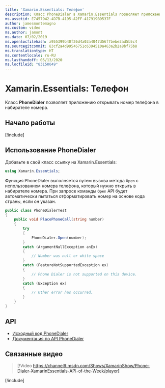 ```yaml
---
title: 'Xamarin.Essentials: Телефон'
description: Класс PhoneDialer в Xamarin.Essentials позволяет приложению открывать номер телефона в набирателе номера
ms.assetid: E7457942-4D7B-4195-A2FF-417919B9537F
author: jamesmontemagno
ms.custom: video
ms.author: jamont
ms.date: 07/02/2019
ms.openlocfilehash: a955399b40f26d4a03a4047d56f7bebe3ad5b5c4
ms.sourcegitcommit: 83cf2a4d99546751c6394510a463a2b2a8bf75b8
ms.translationtype: HT
ms.contentlocale: ru-RU
ms.lasthandoff: 05/13/2020
ms.locfileid: "83150049"
---
```

# <a name="xamarinessentials-phone-dialer"></a>Xamarin.Essentials: Телефон

Класс **PhoneDialer** позволяет приложению открывать номер телефона в набирателе номера.

## <a name="get-started"></a>Начало работы

[!include[](~/essentials/includes/get-started.md)]

## <a name="using-phone-dialer"></a>Использование PhoneDialer

Добавьте в свой класс ссылку на Xamarin.Essentials:

```csharp
using Xamarin.Essentials;
```

Функция PhoneDialer выполняется путем вызова метода `Open` с использованием номера телефона, который нужно открыть в набирателе номера. При запросе команды `Open` API будет автоматически пытаться отформатировать номер на основе кода страны, если он указан.

```csharp
public class PhoneDialerTest
{
    public void PlacePhoneCall(string number)
    {
        try
        {
            PhoneDialer.Open(number);
        }
        catch (ArgumentNullException anEx)
        {
            // Number was null or white space
        }
        catch (FeatureNotSupportedException ex)
        {
            // Phone Dialer is not supported on this device.
        }
        catch (Exception ex)
        {
            // Other error has occurred.
        }
    }
}
```

## <a name="api"></a>API

- [Исходный код PhoneDialer](https://github.com/xamarin/Essentials/tree/master/Xamarin.Essentials/PhoneDialer)
- [Документация по API PhoneDialer](xref:Xamarin.Essentials.PhoneDialer)

## <a name="related-video"></a>Связанные видео

> [!Video https://channel9.msdn.com/Shows/XamarinShow/Phone-Dialer-XamarinEssentials-API-of-the-Week/player]

[!include[](~/essentials/includes/xamarin-show-essentials.md)]
